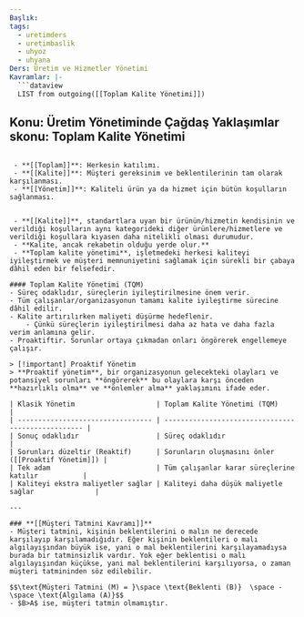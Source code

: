 ```yaml
---
Başlık: 
tags:
  - uretimders
  - uretimbaslik
  - uhyoz
  - uhyana
Ders: Üretim ve Hizmetler Yönetimi
Kavramlar: |-
  ```dataview
  LIST from outgoing([[Toplam Kalite Yönetimi]])
  ```
Konu: Üretim Yönetiminde Çağdaş Yaklaşımlar
skonu: Toplam Kalite Yönetimi
---
```

 - **[[Toplam]]**: Herkesin katılımı.
 - **[[Kalite]]**: Müşteri gereksinim ve beklentilerinin tam olarak karşılanması. 
 - **[[Yönetim]]**: Kaliteli ürün ya da hizmet için bütün koşulların sağlanması.
 
 
 - **[[Kalite]]**, standartlara uyan bir ürünün/hizmetin kendisinin ve verildiği koşulların aynı kategorideki diğer ürünlere/hizmetlere ve verildiği koşullara kıyasen daha nitelikli olması durumudur.
 - **Kalite, ancak rekabetin olduğu yerde olur.**
 - **Toplam kalite yönetimi**, işletmedeki herkesi kaliteyi iyileştirmek ve müşteri memnuniyetini sağlamak için sürekli bir çabaya dâhil eden bir felsefedir.

#### Toplam Kalite Yönetimi (TQM)
- Süreç odaklıdır, süreçlerin iyileştirilmesine önem verir.
- Tüm çalışanlar/organizasyonun tamamı kalite iyileştirme sürecine dâhil edilir.
- Kalite artırılırken maliyeti düşürme hedeflenir.
	- Çünkü süreçlerin iyileştirilmesi daha az hata ve daha fazla verim anlamına gelir.
- Proaktiftir. Sorunlar ortaya çıkmadan onları öngörerek engellemeye çalışır. 

> [!important] Proaktif Yönetim
> **Proaktif yönetim**, bir organizasyonun gelecekteki olayları ve potansiyel sorunları **öngörerek** bu olaylara karşı önceden **hazırlıklı olma** ve **önlemler alma** yaklaşımını ifade eder.

| Klasik Yönetim                    | Toplam Kalite Yönetimi (TQM)                       |
| --------------------------------- | -------------------------------------------------- |
| Sonuç odaklıdır                   | Süreç odaklıdır                                    |
| Sorunları düzeltir (Reaktif)      | Sorunların oluşmasını önler ([[Proaktif Yönetim]]) |
| Tek adam                          | Tüm çalışanlar karar süreçlerine katılır           |
| Kaliteyi ekstra maliyetler sağlar | Kaliteyi daha düşük maliyetle sağlar               |

---

### **[[Müşteri Tatmini Kavramı]]**
- Müşteri tatmini, kişinin beklentilerini o malın ne derecede karşılayıp karşılamadığıdır. Eğer kişinin beklentileri o malı algılayışından büyük ise, yani o mal beklentilerini karşılayamadıysa burada bir tatminsizlik vardır. Yok eğer beklentisi o malı algılayışından küçükse, yani mal beklentilerini karşılıyorsa, o zaman müşteri tatmininden söz edilebilir.

$$\text{Müşteri Tatmini (M) = }\space \text{Beklenti (B)}  \space - \space \text{Algılama (A)}$$
- $B>A$ ise, müşteri tatmin olmamıştır.